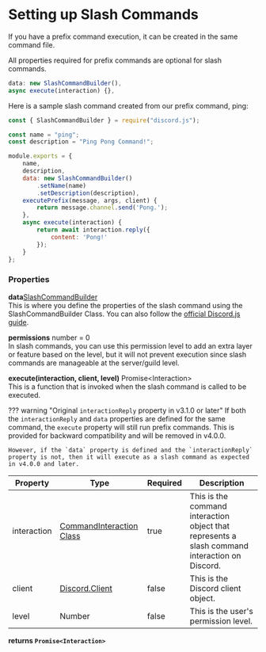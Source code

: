 # Setting up Slash Commands

If you have a prefix command execution, it can be created in the same command file. 

All properties required for prefix commands are optional for slash commands.


```javascript
data: new SlashCommandBuilder(),
async execute(interaction) {},
```

Here is a sample slash command created from our prefix command, ping:

```javascript
const { SlashCommandBuilder } = require("discord.js");

const name = "ping";
const description = "Ping Pong Command!";

module.exports = {
	name,
	description,
	data: new SlashCommandBuilder()
	    .setName(name)
	    .setDescription(description),
	executePrefix(message, args, client) {
		return message.channel.send('Pong.');
	},
	async execute(interaction) {
		return await interaction.reply({
			content: 'Pong!'
		});
	}
};
```

### Properties


<p>
  <strong>data</strong><span class="varType"><a href="https://discord.js.org/docs/packages/builders/1.6.0/SlashCommandBuilder:Class">SlashCommandBuilder</a></span><br/>
  This is where you define the properties of the slash command using the SlashCommandBuilder Class. You can also follow the <a href="https://discordjs.guide/creating-your-bot/slash-commands.html#individual-command-files">official Discord.js guide</a>.
</p>

<p>
  <strong>permissions</strong> <span class="varType">number</span> = 0  <span class="optional-label"></span><br/>
	In slash commands, you can use this permission level to add an extra layer or feature based on the level, but it will not prevent execution since slash commands are manageable at the server/guild level.
</p>

<div markdown>
  <strong>execute(interaction, client, level)</strong>
  <span class="varType">Promise&lt;Interaction&gt;</span><br/>
  This is a function that is invoked when the slash command is called to be executed.

??? warning "Original `interactionReply` property in v3.1.0 or later"
    If both the `interactionReply` and `data` properties are defined for the same command, the `execute` property will still run prefix commands. This is provided for backward compatibility and will be removed in v4.0.0.

    However, if the `data` property is defined and the `interactionReply` property is not, then it will execute as a slash command as expected in v4.0.0 and later.

</div>


| Property      | Type                                                                                                      | Required | Description                                                  |
|---------------|-----------------------------------------------------------------------------------------------------------|----------|--------------------------------------------------------------|
| interaction | [CommandInteraction Class](https://discord.js.org/docs/packages/discord.js/main/CommandInteraction:Class) | true     | This is the command interaction object that represents a slash command interaction on Discord. |
| client        | [Discord.Client](https://discord.js.org/docs/packages/discord.js/main/BaseClient:Class)                   | false    | This is the Discord client object.                           |
| level         | Number                                                                                                    | false    | This is the user's permission level.                         |


**returns `Promise<Interaction>`**
